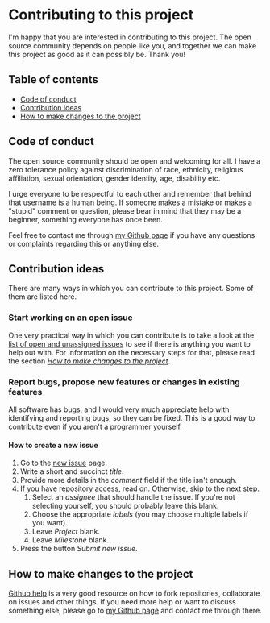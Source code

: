 # Contributing to this project
I'm happy that you are interested in contributing to this project. The open 
source community depends on people like you, and together we can make this 
project as good as it can possibly be. Thank you!

## Table of contents
* [Code of conduct](#code-of-conduct)
* [Contribution ideas](#contribution-ideas)
* [How to make changes to the project][4]

## Code of conduct
The open source community should be open and welcoming for all. I have a zero 
tolerance policy against discrimination of race, ethnicity, religious 
affiliation, sexual orientation, gender identity, age, disability etc.

I urge everyone to be respectful to each other and remember that behind that 
username is a human being. If someone makes a mistake or makes a "stupid" 
comment or question, please bear in mind that they may be a beginner, something 
everyone has once been.

Feel free to contact me through [my Github page][1] if you have any questions 
or complaints regarding this or anything else.

## Contribution ideas
There are many ways in which you can contribute to this project. Some of them 
are listed here.

### Start working on an open issue
One very practical way in which you can contribute is to take a look at the 
[list of open and unassigned issues][3] to see if there is anything you want to 
help out with. For information on the necessary steps for that, please read the 
section *[How to make changes to the project][4]*.

### Report bugs, propose new features or changes in existing features
All software has bugs, and I would very much appreciate help with identifying and
reporting bugs, so they can be fixed. This is a good way to contribute even if
you aren't a programmer yourself.

#### How to create a new issue
1. Go to the [new issue][2] page.
1. Write a short and succinct *title*.
1. Provide more details in the *comment* field if the title isn't enough.
1. If you have repository access, read on. Otherwise, skip to the next step.
    1. Select an *assignee* that should handle the issue. If you're not
    selecting yourself, you should probably leave this blank.
    1. Choose the appropriate *labels* (you may choose multiple labels if you 
    want).
    1. Leave *Project* blank.
    1. Leave *Milestone* blank.
1. Press the button *Submit new issue*.

## How to make changes to the project
[Github help][5] is a very good resource on how to fork repositories, 
collaborate on issues and other things. If you need more help or want to 
discuss something else, please go to [my Github page][1] and contact me through 
there.

[1]: https://github.com/olivertwistor
[2]: https://github.com/olivertwistor/2048/issues/new
[3]: https://github.com/olivertwistor/2048/issues
[4]: #how-to-make-changes-to-the-project
[5]: https://docs.github.com/en/github/collaborating-with-issues-and-pull-requests

